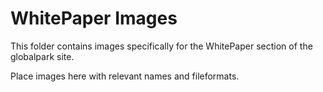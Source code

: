 # WhitePaper Images 

This folder contains images specifically for the WhitePaper section of the globalpark site.

Place images here with relevant names and fileformats.
